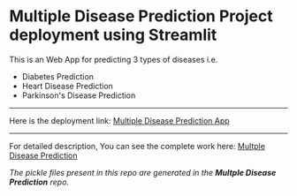 # Multiple Disease Prediction Project deployment using Streamlit

This is an Web App for predicting 3 types of diseases i.e. 
- Diabetes Prediction
- Heart Disease Prediction
- Parkinson's Disease Prediction
___

Here is the deployment link:
[Multiple Disease Prediction App](https://multiplediseasepreddeploymentapp-jl5drttyx4pshwqwzfrd9k.streamlit.app/)
___
For detailed description, You can see the complete work here:
[Multple Disease Prediction](https://github.com/AnonymousSurya/Multiple_Disease_Prediction)

_The pickle files present in this repo are generated in the **Multple Disease Prediction** repo._
